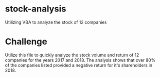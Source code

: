 # stock-analysis
Utilizing VBA to analyze the stock of 12 companies

# Challenge 

Utilize this file to quickly analyze the stock volume and return of 12 companies for the years 2017 and 2018. The analysis shows that over 80% of the companies listed provided a negative return for it's shareholders in 2018. 
